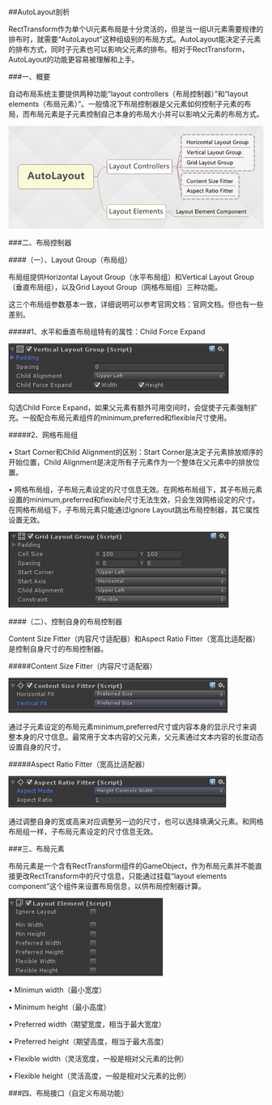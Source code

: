 ##AutoLayout剖析

RectTransform作为单个UI元素布局是十分灵活的，但是当一组UI元素需要规律的排布时，就需要“AutoLayout”这种组级别的布局方式。AutoLayout能决定子元素的排布方式，同时子元素也可以影响父元素的排布。相对于RectTransform，AutoLayout的功能更容易被理解和上手。


###一、概要

自动布局系统主要提供两种功能“layout controllers（布局控制器）”和“layout elements（布局元素）”。一般情况下布局控制器是父元素如何控制子元素的布局，而布局元素是子元素控制自己本身的布局大小并可以影响父元素的布局方式。


![](/assets/20151121104017.png)



###二、布局控制器

####（一）、Layout Group（布局组）

布局组提供Horizontal Layout Group（水平布局组）和Vertical Layout Group（垂直布局组），以及Grid Layout Group（网格布局组）三种功能。

这三个布局组参数基本一致，详细说明可以参考官网文档：官网文档。但也有一些差别。

#####1、水平和垂直布局组特有的属性：Child Force Expand

![](/assets/20151121141320.png)

勾选Child Force Expand，如果父元素有额外可用空间时，会促使子元素强制扩充。一般配合布局元素组件的minimum,preferred和flexible尺寸使用。

#####2、网格布局组

• Start Corner和Child Alignment的区别：Start Corner是决定子元素排放顺序的开始位置，Child Alignment是决定所有子元素作为一个整体在父元素中的排放位置。

• 网格布局组，子布局元素设定的尺寸信息无效。在网格布局组下，其子布局元素设置的minimum,preferred和flexible尺寸无法生效，只会生效网格设定的尺寸。在网格布局组下，子布局元素只能通过Ignore Layout跳出布局控制器，其它属性设置无效。

![](/assets/20151121151229.png)

####（二）、控制自身的布局控制器

Content Size Fitter（内容尺寸适配器）和Aspect Ratio Fitter（宽高比适配器）是控制自身尺寸的布局控制器。

#####Content Size Fitter（内容尺寸适配器）

![](/assets/20151121145440.png)

通过子元素设定的布局元素minimum,preferred尺寸或内容本身的显示尺寸来调整本身的尺寸信息。最常用于文本内容的父元素，父元素通过文本内容的长度动态设置自身的尺寸。

#####Aspect Ratio Fitter（宽高比适配器）

![](/assets/20151121150020.png)

通过调整自身的宽或高来对应调整另一边的尺寸，也可以选择填满父元素。和网格布局组一样，子布局元素设定的尺寸信息无效。

###三、布局元素

布局元素是一个含有RectTransform组件的GameObject，作为布局元素并不能直接更改RectTransform中的尺寸信息，只能通过挂载“layout elements component”这个组件来设置布局信息，以供布局控制器计算。

![](/assets/20151121110215.png)

• Minimun width（最小宽度）

• Minimum height（最小高度）

• Preferred width（期望宽度，相当于最大宽度）

• Preferred height（期望高度，相当于最大高度）

• Flexible width（灵活宽度，一般是相对父元素的比例）

• Flexible height（灵活高度，一般是相对父元素的比例）

###四、布局接口（自定义布局功能）








